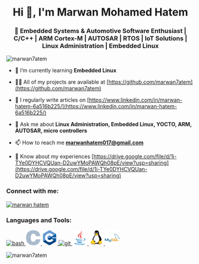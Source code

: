 <h1 align="center">Hi 👋, I'm Marwan Mohamed Hatem</h1>
<h3 align="center">🚀 Embedded Systems & Automotive Software Enthusiast | C/C++ | ARM Cortex-M | AUTOSAR | RTOS | IoT Solutions | Linux Administration | Embedded Linux</h3>

<p align="left"> <img src="https://komarev.com/ghpvc/?username=marwan7atem&label=Profile%20views&color=0e75b6&style=flat" alt="marwan7atem" /> </p>

- 🌱 I’m currently learning **Embedded Linux**

- 👨‍💻 All of my projects are available at [https://github.com/marwan7atem](https://github.com/marwan7atem)

- 📝 I regularly write articles on [https://www.linkedin.com/in/marwan-hatem-6a516b225/](https://www.linkedin.com/in/marwan-hatem-6a516b225/)

- 💬 Ask me about **Linux Administration, Embedded Linux, YOCTO, ARM, AUTOSAR, micro controllers**

- 📫 How to reach me **marwanhatem017@gmail.com**

- 📄 Know about my experiences [https://drive.google.com/file/d/1i-TYe0DYHCVQUan-D2uwYMoPAWQh08pE/view?usp=sharing](https://drive.google.com/file/d/1i-TYe0DYHCVQUan-D2uwYMoPAWQh08pE/view?usp=sharing)

<h3 align="left">Connect with me:</h3>
<p align="left">
<a href="https://linkedin.com/in/marwan hatem" target="blank"><img align="center" src="https://raw.githubusercontent.com/rahuldkjain/github-profile-readme-generator/master/src/images/icons/Social/linked-in-alt.svg" alt="marwan hatem" height="30" width="40" /></a>
</p>

<h3 align="left">Languages and Tools:</h3>
<p align="left"> <a href="https://www.gnu.org/software/bash/" target="_blank" rel="noreferrer"> <img src="https://www.vectorlogo.zone/logos/gnu_bash/gnu_bash-icon.svg" alt="bash" width="40" height="40"/> </a> <a href="https://www.cprogramming.com/" target="_blank" rel="noreferrer"> <img src="https://raw.githubusercontent.com/devicons/devicon/master/icons/c/c-original.svg" alt="c" width="40" height="40"/> </a> <a href="https://www.w3schools.com/cpp/" target="_blank" rel="noreferrer"> <img src="https://raw.githubusercontent.com/devicons/devicon/master/icons/cplusplus/cplusplus-original.svg" alt="cplusplus" width="40" height="40"/> </a> <a href="https://git-scm.com/" target="_blank" rel="noreferrer"> <img src="https://www.vectorlogo.zone/logos/git-scm/git-scm-icon.svg" alt="git" width="40" height="40"/> </a> <a href="https://www.java.com" target="_blank" rel="noreferrer"> <img src="https://raw.githubusercontent.com/devicons/devicon/master/icons/java/java-original.svg" alt="java" width="40" height="40"/> </a> <a href="https://www.linux.org/" target="_blank" rel="noreferrer"> <img src="https://raw.githubusercontent.com/devicons/devicon/master/icons/linux/linux-original.svg" alt="linux" width="40" height="40"/> </a> <a href="https://www.mysql.com/" target="_blank" rel="noreferrer"> <img src="https://raw.githubusercontent.com/devicons/devicon/master/icons/mysql/mysql-original-wordmark.svg" alt="mysql" width="40" height="40"/> </a> </p>

<p><img align="center" src="https://github-readme-stats.vercel.app/api/top-langs?username=marwan7atem&show_icons=true&locale=en&layout=compact" alt="marwan7atem" /></p>


